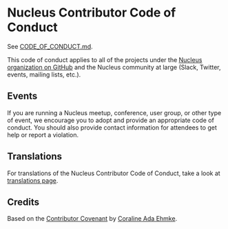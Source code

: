 # Nucleus Contributor Code of Conduct

See [CODE_OF_CONDUCT.md](CODE_OF_CONDUCT.md).

This code of conduct applies to all of the projects under the [Nucleus organization on GitHub](https://github.com/nucleus-office) and the Nucleus community at large (Slack, Twitter, events, mailing lists, etc.).

## Events

If you are running a Nucleus meetup, conference, user group, or other type of event, we encourage you to adopt and provide an appropriate code of conduct. You should also provide contact information for attendees to get help or report a violation.

## Translations

For translations of the Nucleus Contributor Code of Conduct, take a look at [translations page](i18n/README.md).

## Credits

Based on the [Contributor Covenant](https://www.contributor-covenant.org/) by [Coraline Ada Ehmke](https://where.coraline.codes/).